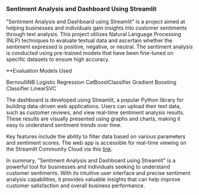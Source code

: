 ### Sentiment Analysis and Dashboard Using Streamlit

"Sentiment Analysis and Dashboard using Streamlit" is a project aimed at helping businesses and individuals gain insights into customer sentiments through text analysis. This project utilizes Natural Language Processing (NLP) techniques to evaluate textual data and ascertain whether the sentiment expressed is positive, negative, or neutral. The sentiment analysis is conducted using pre-trained models that have been fine-tuned on specific datasets to ensure high accuracy.

**Evaluation Models Used

 BernoulliNB
 Logistic Regression
 CatBoostClassifier
 Gradient Boosting Classifier
 LinearSVC

The dashboard is developed using Streamlit, a popular Python library for building data-driven web applications. Users can upload their text data, such as customer reviews, and view real-time sentiment analysis results. These results are visually presented using graphs and charts, making it easy to understand sentiment trends over time.

Key features include the ability to filter data based on various parameters and sentiment scores. The web app is accessible for real-time viewing on the Streamlit Community Cloud via this [link](http://192.168.18.20:8512/).

In summary, "Sentiment Analysis and Dashboard using Streamlit" is a powerful tool for businesses and individuals seeking to understand customer sentiments. With its intuitive user interface and precise sentiment analysis capabilities, it provides valuable insights that can help improve customer satisfaction and overall business performance.
